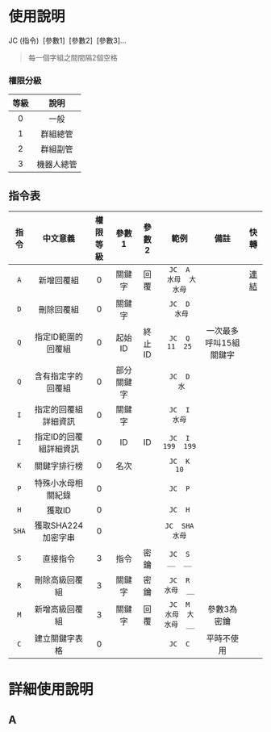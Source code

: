 # 使用說明

JC  (指令)  [參數1]  [參數2]  [參數3]...
> 每一個字組之間間隔2個空格

### 權限分級
| 等級 | 說明 |
| :---: | :---: |
| 0 | 一般 |
| 1 | 群組總管 |
| 2 | 群組副管 |
| 3 | 機器人總管 |

## 指令表

| 指令 | 中文意義 | 權限等級 | 參數1 | 參數2 | 範例 | 備註 | 快轉 |
| :---: | :---: | :---: | :---: | :---: | :---: | :---: | :---: |
| `A` | 新增回覆組 | 0 | 關鍵字 | 回覆 | `JC  A  水母  大水母` | | [連結](#A)
| `D` | 刪除回覆組 | 0 | 關鍵字 | | `JC  D  水母` | |
| `Q` | 指定ID範圍的回覆組 | 0 | 起始ID | 終止ID | `JC  Q  11  25` | 一次最多呼叫15組關鍵字 |
| `Q` | 含有指定字的回覆組 | 0 | 部分關鍵字 | | `JC  D  水` | |
| `I` | 指定的回覆組詳細資訊 | 0 | 關鍵字 | | `JC  I  水母` | | 
| `I` | 指定ID的回覆組詳細資訊 | 0 | ID | ID | `JC  I  199  199` | |
| `K` | 關鍵字排行榜 | 0 | 名次 | | `JC  K  10` | |
| `P` | 特殊小水母相關紀錄 | 0 | | | `JC  P` | |
| `H` | 獲取ID | 0 | | | `JC  H` | |
| `SHA` | 獲取SHA224加密字串 | 0 | | | `JC  SHA  水母` | |
| `S` | 直接指令 | 3 | 指令 | 密鑰 | `JC  S  __  __` | |
| `R` | 刪除高級回覆組 | 3 | 關鍵字 | 密鑰 | `JC  R  水母  __` | |
| `M` | 新增高級回覆組 | 3 | 關鍵字 | 回覆 | `JC  M  水母  大水母  __` | 參數3為密鑰 |
| `C` | 建立關鍵字表格 | 0 | | | `JC  C` | 平時不使用 |

# 詳細使用說明
## A
